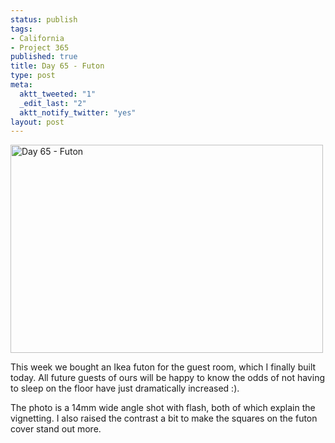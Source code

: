 ```yaml
--- 
status: publish
tags: 
- California
- Project 365
published: true
title: Day 65 - Futon
type: post
meta: 
  aktt_tweeted: "1"
  _edit_last: "2"
  aktt_notify_twitter: "yes"
layout: post
---
```

<a href="http://www.flickr.com/photos/freeed/5504124075/" title="Day 65 - Futon by Fred​, on Flickr"><img src="http://farm6.static.flickr.com/5216/5504124075_9038706a9e.jpg" width="500" height="333" alt="Day 65 - Futon" /></a>

This week we bought an Ikea futon for the guest room, which I finally built today. All future guests of ours will be happy to know the odds of not having to sleep on the floor have just dramatically increased :).

The photo is a 14mm wide angle shot with flash, both of which explain the vignetting. I also raised the contrast a bit to make the squares on the futon cover stand out more.
